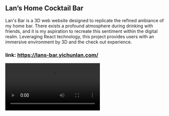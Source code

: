 ## Lan’s Home Cocktail  Bar

Lan's Bar is a 3D web website designed to replicate the refined ambiance of my home bar. There exists a profound atmosphere during drinking with friends, and it is my aspiration to recreate this sentiment within the digital realm. Leveraging React technology, this project provides users with an immersive environment by 3D and the check out experience.


### link: https://lans-bar.yichunlan.com/

<video src="https://github.com/yclanlan/Lan-s-Home-Cocktail-Bar/assets/97862198/e7d993f2-6c48-4196-a7d0-028d4bedcf4e"></video>
